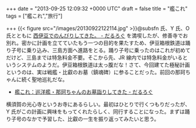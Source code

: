 
+++
date = "2013-09-25 12:09:32 +0000 UTC"
draft = false
title = "艦これ"
tags = ["艦これ","旅行"]

+++
{{< figure src="/images/20130922122114.jpg"  >}}@subsfn 氏、Y 氏、O 氏とともに <a href="https://blog.daruyanagi.jp/entry/2013/09/24/065711">西伊豆でのんびりしてきた。 - だるろぐ</a> を満喫したが、修善寺でお別れ。密かに計画を立てていたもう一つの目的を果たすため、伊豆箱根鉄道は踊り子号に乗り込み、三島方面へ進路をとる。踊り子号に乗ったのはこれが初めてだけど、三島までは特急料金不要。そこから先、JR 線内では特急料金がいるというシステムのようだ。伊豆箱根鉄道は太っ腹だな！さて、今回建てた極秘計画というのは、実は戦艦・比叡のお墓（鎮魂碑）に参ることだった。前回の那珂ちゃんに続く聖地巡礼だな。

<ul>
<li><a href="https://blog.daruyanagi.jp/entry/2013/08/17/214451">艦これ：巡洋艦・那珂ちゃんのお墓詣りしてきた - だるろぐ</a></li>
</ul>横須賀の光心寺というお寺にあるらしい。最初はひとりで行くつもりだったが、Y 氏がこの計画に興味をもってくれたらしく、同行することになった。まずは踊り子号のなかで予習した、比叡の一生を振り返ってみたいと思う。


